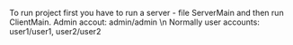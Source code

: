 To run project first you have to run a server - file ServerMain and then run ClientMain.
Admin accout: admin/admin \n
Normally user accounts: user1/user1, user2/user2
